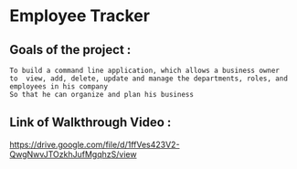 # Employee Tracker

## Goals of the project :

```
To build a command line application, which allows a business owner
to  view, add, delete, update and manage the departments, roles, and employees in his company
So that he can organize and plan his business
```

## Link of Walkthrough Video :

https://drive.google.com/file/d/1ffVes423V2-QwgNwvJTOzkhJufMgqhzS/view
